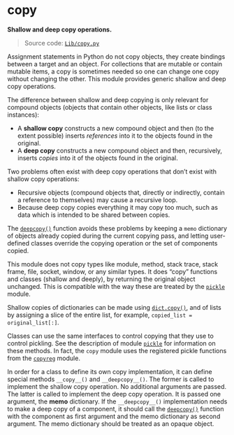 # copy

**Shallow and deep copy operations.**

> Source code: [`Lib/copy.py`](https://github.com/python/cpython/tree/3.13/Lib/copy.py)

Assignment statements in Python do not copy objects, they create bindings between a target and an object. For collections that are mutable or contain mutable items, a copy is sometimes needed so one can change one copy without changing the other. This module provides generic shallow and deep copy operations.

The difference between shallow and deep copying is only relevant for compound objects (objects that contain other objects, like lists or class instances):
- A **shallow copy** constructs a new compound object and then (to the extent possible) inserts *references* into it to the objects found in the original.
- A **deep copy** constructs a new compound object and then, recursively, inserts *copies* into it of the objects found in the original.

Two problems often exist with deep copy operations that don’t exist with shallow copy operations:
- Recursive objects (compound objects that, directly or indirectly, contain a reference to themselves) may cause a recursive loop.
- Because deep copy copies everything it may copy too much, such as data which is intended to be shared between copies.

The [`deepcopy()`](/modules/copy/deepcopy.md) function avoids these problems by keeping a `memo` dictionary of objects already copied during the current copying pass, and letting user-defined classes override the copying operation or the set of components copied.

This module does not copy types like module, method, stack trace, stack frame, file, socket, window, or any similar types. It does “copy” functions and classes (shallow and deeply), by returning the original object unchanged. This is compatible with the way these are treated by the [`pickle`](/modules/pickle/) module.

Shallow copies of dictionaries can be made using [`dict.copy()`](/built-in-types/dict/dict.copy.md), and of lists by assigning a slice of the entire list, for example, `copied_list = original_list[:]`.

Classes can use the same interfaces to control copying that they use to control pickling. See the description of module [`pickle`](/modules/pickle/) for information on these methods. In fact, the `copy` module uses the registered pickle functions from the [`copyreg`](/modules/copyreg/) module.

In order for a class to define its own copy implementation, it can define special methods `__copy__()` and `__deepcopy__()`. The former is called to implement the shallow copy operation. No additional arguments are passed. The latter is called to implement the deep copy operation. It is passed one argument, the **memo** dictionary. If the `__deepcopy__()` implementation needs to make a deep copy of a component, it should call the [`deepcopy()`](/modules/copy/deepcopy.md) function with the component as first argument and the memo dictionary as second argument. The memo dictionary should be treated as an opaque object.